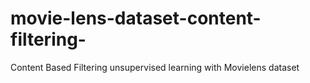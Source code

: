 # movie-lens-dataset-content-filtering-
Content Based Filtering unsupervised learning with Movielens dataset
